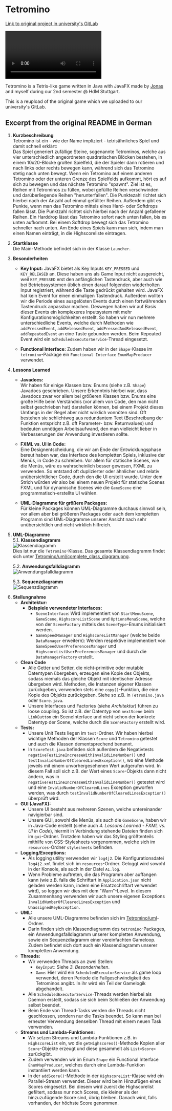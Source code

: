 # Tetromino

[Link to original project in university's GitLab](https://gitlab.mi.hdm-stuttgart.de/jh257/tetromino)

![Tetromino Demo Video](videos/tetromino_demo.webm)

Tetromino is a Tetris-like game written in Java with JavaFX made by [Jonas](https://github.com/john-luck-pickerd) and myself during our 2nd semester @ HdM Stuttgart.

This is a reupload of the original game which we uploaded to our university's GitLab.

## Excerpt from the original README in German

<div style="page-break-after: always;">

1. **Kurzbeschreibung**  
Tetromino ist ein - wie der Name impliziert - tetrisähnliches Spiel und damit schnell erklärt:  
Das Spiel generiert zufällige Steine, sogenannte Tetrominos, welche aus vier unterschiedlich angeordneten quadratischen Blöcken bestehen, in einem 10x20-Blöcke großen Spielfeld, die der Spieler dann rotieren und nach links oder rechts bewegen kann, während sich das Tetromino stetig nach unten bewegt. Wenn ein Tetromino auf einem anderen Tetromino oder der unteren Grenze des Spielfelds aufkommt, hört es auf sich zu bewegen und das nächste Tetromino "spawnt". Ziel ist es, Reihen mit Tetrominos zu füllen, wobei gefüllte Reihen verschwinden und darüberliegende Reihen "herunterfallen". Die Punktezahl richtet sich hierbei nach der Anzahl auf einmal gefüllter Reihen. Außerdem gibt es Punkte, wenn man das Tetromino mittels eines Hard- oder Softdrops fallen lässt. Die Punktzahl richtet sich hierbei nach der Anzahl gefallener Reihen. Ein Harddrop lässt das Tetromino sofort nach unten fallen, bis es unten aufkommt. Bei einem Softdrop bewegt sich das Tetromino schneller nach unten. Am Ende eines Spiels kann man sich, indem man einen Namen einträgt, in die Highscoreliste eintragen.

2. **Startklasse**  
Die Main-Methode befindet sich in der Klasse `Launcher`.

3. **Besonderheiten**  
    * **Key Input:** JavaFX bietet als Key Inputs `KEY_PRESSED` und `KEY_RELEASED` an. Diese haben uns als Game Input nicht ausgereicht, weil `KEY_PRESSED` erst den anfänglichen Tastendruck, aber auch wie bei Betriebssystemen üblich einen darauf folgenden wiederholten Input registriert, während die Taste gedrückt gehalten wird. JavaFX hat kein Event für einen einmaligen Tastendruck. Außerdem wollten wir die Periode eines ausgelösten Events durch einen fortwährenden Tastendruck anpassbar machen. Deswegen haben wir auf Basis dieser Events ein komplexeres Inputsystem mit mehr Konfigurationsmöglichkeiten erstellt. So haben wir nun mehrere unterschiedliche Events, welche durch Methoden wie `addPressedEvent`, `addReleasedEvent`, `addPressedAndReleasedEvent`, `addRepeatedEvent` an eine Taste gebunden werden. Beim Repeated Event wird ein `ScheduledExecutorService`-Thread eingesetzt.

    * **Functional Interface:** Zudem haben wir in der `Shape`-Klasse im `tetromino`-Package ein `Functional Interface` `EnumMapProducer` verwendet.

4. **Lessons Learned**  
    * **Javadocs:**  
    Wir haben für einige Klassen bzw. Enums (siehe z.B. `Shape`) Javadocs geschrieben. Unsere Erkenntnis hierbei war, dass Javadocs zwar vor allem bei größeren Klassen bzw. Enums eine große Hilfe beim Verständnis (vor allem von Code, den man nicht selbst geschrieben hat) darstellen können, bei einem Projekt dieses Umfangs in der Regel aber nicht wirklich vonnöten sind. Oft bestehen sie schlichtweg aus redundantem Text (Beschreibung der Funktion entspricht z.B. oft Parameter- bzw. Returnvalues) und bedeuten unnötigen Arbeitsaufwand, den man vielleicht lieber in Verbesserungen der Anwendung investieren sollte.

    * **FXML vs. UI in Code:**  
    Eine Designentscheidung, die wir am Ende der Entwicklungsphase bereut haben war, das Interface des kompletten Spiels, inklusive der Menüs, in Code zu schreiben. Vor allem für statische Scenes, wie die Menüs, wäre es wahrscheinlich besser gewesen, FXML zu verwenden. So entstand oft duplizierter oder ähnlicher und relativ unübersichtlicher Code, durch den die UI erstellt wurde. Unter dem Strich würden wir also bei einem neuen Projekt für statische Scenes FXML und für dynamische Scenes wie die `GameScene` eine programmatisch-erstellte UI wählen.

    * **UML-Diagramme für größere Packages:**  
    Für kleine Packages können UML-Diagramme durchaus sinnvoll sein, vor allem aber bei größeren Packages oder auch dem kompletten Programm sind UML-Diagramme unserer Ansicht nach sehr unübersichtlich und nicht wirklich hilfreich.

<div style="page-break-after: always;">

5. **UML-Diagramme**  
    5.1. **Klassendiagramm**  
    ![Klassendiagramm](Tetromino/uml/class_diagram.svg "Klassendiagramm")  
    Dies ist nur die `Tetromino`-Klasse. Das gesamte Klassendiagramm findet sich unter [Tetromino/uml/complete_class_diagram.png](Tetromino/uml/complete_class_diagram.png).

    5.2. **Anwendungsfalldiagramm**  
    ![Anwendungsfalldiagramm](Tetromino/uml/use_case_diagram.svg "Anwendungsfalldiagramm")  

    5.3. **Sequenzdiagramm**  
    ![Sequenzdiagramm](Tetromino/uml/sequence_diagram.svg "Sequenzdiagramm")
    
</div>

6. **Stellungnahme**  
    * **Architektur:**  
        * **Beispiele verwendeter Interfaces:**
            * `SceneInterface`: Wird implementiert von `StartMenuScene`, `GameScene`, `HighscoreListScene` und `OptionsMenuScene`, welche von der `SceneFactory` mittels des `SceneType`-Enums initialisiert werden. 
            * `GameSpeedManager` und `HighscoreListManager` (welche beide `DataManager` erweitern): Werden respektive implementiert von `GameSpeedUserPreferencesManager` und `HighscoreListUserPreferencesManager` und durch die `DataManagerFactory` erstellt.
    * **Clean Code**  
        * Alle Getter und Setter, die nicht-primitive oder mutable Datentypen übergeben, erzeugen eine Kopie des Objekts, sodass niemals das gleiche Objekt mit identischer Adresse übergeben wird. Methoden, die Instanzen eigener Klassen zurückgeben, verwenden stets eine `copy()`-Funktion, die eine Kopie des Objekts zurückgeben. Siehe so z.B. in `Tetromino.java` oder `Score.java`.
        * Unsere Interfaces und Factories (siehe *Architektur*) führen zu loose coupling. So ist z.B. der Datentyp von `nextScene` beim `LinkButton` ein SceneInterface und nicht schon der konkrete Datentyp der Scene, welche durch die `SceneFactory` erstellt wird.
    * **Tests:**  
        * Unsere Unit Tests liegen im `test`-Ordner. Wir haben hierbei wichtige Methoden der Klassen `Score` und `Tetromino` getestet und auch die Klassen dementsprechend benannt.
        * In `ScoreTest.java` befinden sich außerdem die Negativtests `negativeTestLineIncreaseWithInvalidLineNumber()` und `testInvalidNumberOfClearedLinesException()`, wo eine Methode jeweils mit einem unvorhergesehenen Wert aufgerufen wird. In diesem Fall soll sich z.B. der Wert eines `Score`-Objekts dann nicht ändern, was in `negativeTestLineIncreaseWithInvalidLineNumber()` getestet wird und eine `InvalidNumberOfClearedLines` Exception geworfen werden, was durch `testInvalidNumberOfClearedLinesException()` überprüft wird.
    * **GUI (JavaFX):**  
        * Unsere UI besteht aus mehreren Szenen, welche untereinander navigierbar sind.
        * Unsere GUI, sowohl die Menüs, als auch die `GameScene`, haben wir in Java-Code erstellt (siehe auch *4. Lessons Learned - FXML vs. UI in Code*), hiermit in Verbindung stehende Dateien finden sich im `gui`-Ordner. Trotzdem haben wir das Styling größtenteils mithilfe von CSS-Stylesheets vorgenommen, welche sich im `resources`-Ordner `stylesheets` befinden. 
    * **Logging/Exceptions:**  
        * Als logging utility verwenden wir `log4j2`. Die Konfigurationsdatei `log4j2.xml` findet sich im `resources`-Ordner. Geloggt wird sowohl in der Konsole, als auch in der Datei `A1.log`.
        * Wenn Probleme auftreten, die das Programm aber auffangen kann (wie z.B. falls die Schriftart in `Application.json` nicht geladen werden kann, indem eine Ersatzschriftart verwendet wird), so loggen wir dies mit dem "Warn"-Level. In diesem Zusammenhang verwenden wir auch unsere eigenen Exceptions `InvalidNumberOfClearedLinesException` und `UnassignedKeyException`.
    * **UML:**  
        * Alle unsere UML-Diagramme befinden sich im [Tetromino/uml](Tetromino/uml)-Ordner.
        * Darin finden sich ein Klassendiagramm des `tetromino`-Packages, ein Anwendungsfalldiagramm unserer kompletten Anwendung, sowie ein Sequenzdiagramm einer vereinfachten Gameloop. Zudem befindet sich dort auch ein Klassendiagramm unserer kompletten Anwendung.
    * **Threads:**  
        * Wir verwenden Threads an zwei Stellen:
            * `KeyInput`: Siehe *3. Besonderheiten*.
            * `Game`: Hier wird ein `ScheduledExecutorService` als game loop verwendet, deren Periode die Fallgeschwindigkeit des Tetrominos angibt. In ihr wird ein Teil der Gamelogik abgehandelt.
        * Alle `ScheduledExecutorService`-Threads werden hierbei als Daemon erstellt, sodass sie sich beim Schließen der Anwendung selbst beendet.
        * Beim Ende von Thread-Tasks werden die Threads nicht geschlossen, sondern nur die Tasks beendet. So kann man bei erneuter Verwendung denselben Thread mit einem neuen Task verwenden.
    * **Streams und Lambda-Funktionen:**  
        * Wir setzen Streams und Lambda-Funktionen z.B. in `HighscoreList` ein, wo die `getHighscores()`-Methode Kopien aller `Score`-Objekte erzeugt und diese gesammelt als `List<Score>` zurückgibt.
        * Zudem verwenden wir im Enum `Shape` ein Functional Interface `EnumMapProducer`, welches durch eine Lambda-Funktion instantiiert werden kann.
        * In der `addScore()`-Methode in der `HighscoreList`-Klasse wird ein Parallel-Stream verwendet. Dieser wird beim Hinzufügen eines Scores eingesetzt. Bei diesem wird zuerst die Highscorelist gefiltert, sodass nur noch Scores, die kleiner als der hinzuzufügende Score sind, übrig bleiben. Danach wird, falls vorhanden, der höchste Score genommen.
